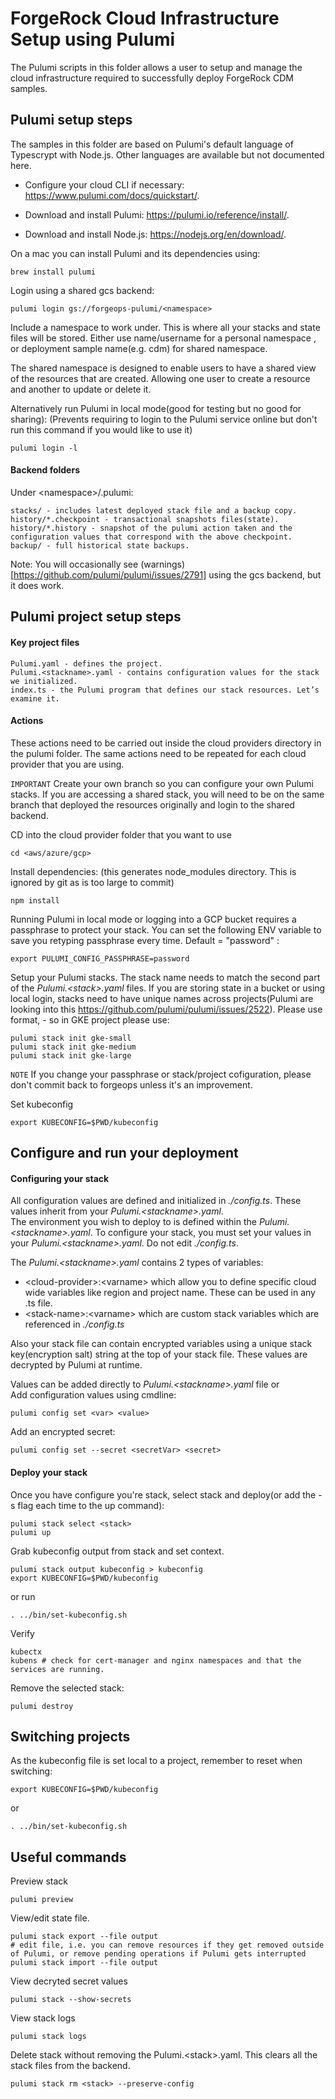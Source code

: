 # ForgeRock Cloud Infrastructure Setup using Pulumi

The Pulumi scripts in this folder allows a user to setup and manage the cloud infrastructure
required to successfully deploy ForgeRock CDM samples.

## Pulumi setup steps
The samples in this folder are based on Pulumi's default language of Typescrypt with Node.js.
Other languages are available but not documented here.

* Configure your cloud CLI if necessary: https://www.pulumi.com/docs/quickstart/.

* Download and install Pulumi: https://pulumi.io/reference/install/.

* Download and install Node.js: https://nodejs.org/en/download/.

On a mac you can install Pulumi and its dependencies using:

```
brew install pulumi
```

Login using a shared gcs backend:

```
pulumi login gs://forgeops-pulumi/<namespace>
```

Include a namespace to work under. This is where all your stacks and state files will be stored. Either use name/username for a personal namespace , or deployment sample name(e.g. cdm) for shared namespace.  

The shared namespace is designed to enable users to have a shared view of the resources that are created. Allowing one user to create a resource and another to update or delete it.

Alternatively run Pulumi in local mode(good for testing but no good for sharing):
(Prevents requiring to login to the Pulumi service online but don't run this command if you would like to use it)
```
pulumi login -l
```

#### Backend folders
Under \<namespace\>/.pulumi:
```
stacks/ - includes latest deployed stack file and a backup copy.
history/*.checkpoint - transactional snapshots files(state).
history/*.history - snapshot of the pulumi action taken and the configuration values that correspond with the above checkpoint.
backup/ - full historical state backups.
```

Note: You will occasionally see (warnings)[https://github.com/pulumi/pulumi/issues/2791] using the gcs backend, but it does work.

## Pulumi project setup steps

#### Key project files
```
Pulumi.yaml - defines the project.
Pulumi.<stackname>.yaml - contains configuration values for the stack we initialized.
index.ts - the Pulumi program that defines our stack resources. Let’s examine it.
```

#### Actions
These actions need to be carried out inside the cloud providers directory in the pulumi folder.  The same actions need to be repeated for each cloud provider that you are using.

```IMPORTANT``` Create your own branch so you can configure your own Pulumi stacks. If you are accessing a shared stack, you will need to be on the same  branch that deployed the resources originally and login to the shared backend.

CD into the cloud provider folder that you want to use
```
cd <aws/azure/gcp>
```

Install dependencies:
(this generates node_modules directory. This is ignored by git as is too large to commit)
```
npm install
```

Running Pulumi in local mode or logging into a GCP bucket requires a passphrase to protect your stack.  You can set the following ENV variable to save you retyping passphrase every time. Default = "password" :
```
export PULUMI_CONFIG_PASSPHRASE=password
```

Setup your Pulumi stacks.  The stack name needs to match the second part of the *Pulumi.\<stack\>.yaml* files.
If you are storing state in a bucket or using local login, stacks need to have unique names across projects(Pulumi are looking into this https://github.com/pulumi/pulumi/issues/2522).
Please use format, <projectname>-<deployment name> so in GKE project please use:
```
pulumi stack init gke-small
pulumi stack init gke-medium
pulumi stack init gke-large
```

```NOTE``` If you change your passphrase or stack/project cofiguration, please don't commit back to forgeops unless it's an improvement.

Set kubeconfig
```
export KUBECONFIG=$PWD/kubeconfig
```

## Configure and run your deployment

#### Configuring your stack
All configuration values are defined and initialized in *./config.ts*. These values inherit from your *Pulumi.\<stackname\>.yaml*.  
The environment you wish to deploy to is defined within the *Pulumi.\<stackname\>.yaml*. To configure your stack, you must set your values in your *Pulumi.\<stackname\>.yaml*. Do not edit *./config.ts*.

The *Pulumi.\<stackname\>.yaml* contains 2 types of variables:
* \<cloud-provider\>:\<varname\> which allow you to define specific cloud wide variables like region and project name.  These can be used in any .ts file.
* \<stack-name\>:\<varname\> which are custom stack variables which are referenced in *./config.ts*

Also your stack file can contain encrypted variables using a unique stack key(encryption salt) string at the top of your stack file.  These values are decrypted by Pulumi at runtime.

Values can be added directly to *Pulumi.\<stackname\>.yaml* file or  
Add configuration values using cmdline:
```
pulumi config set <var> <value>
```

Add an encrypted secret:
```
pulumi config set --secret <secretVar> <secret>
```


#### Deploy your stack
Once you have configure you're stack, select stack and deploy(or add the -s <stack> flag each time to the up command):
```
pulumi stack select <stack>
pulumi up
```

Grab kubeconfig output from stack and set context. 
```
pulumi stack output kubeconfig > kubeconfig
export KUBECONFIG=$PWD/kubeconfig
```
or run 
```
. ../bin/set-kubeconfig.sh
```

Verify
```
kubectx
kubens # check for cert-manager and nginx namespaces and that the services are running.
```

Remove the selected stack:
```
pulumi destroy
```

## Switching projects

As the kubeconfig file is set local to a project, remember to reset when switching:
```
export KUBECONFIG=$PWD/kubeconfig
```
or 
```
. ../bin/set-kubeconfig.sh
```

## Useful commands

Preview stack
```
pulumi preview
```

View/edit state file.
```
pulumi stack export --file output
# edit file, i.e. you can remove resources if they get removed outside of Pulumi, or remove pending operations if Pulumi gets interrupted
pulumi stack import --file output
```

View decryted secret values
```
pulumi stack --show-secrets
```

View stack logs
```
pulumi stack logs
```

Delete stack without removing the Pulumi.\<stack\>.yaml. This clears all the stack files from the backend.
```
pulumi stack rm <stack> --preserve-config
```







